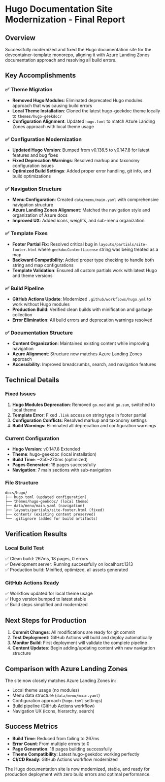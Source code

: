 # Hugo Documentation Site Modernization - Final Report

## Overview
Successfully modernized and fixed the Hugo documentation site for the devcontainer-template monorepo, aligning it with Azure Landing Zones documentation approach and resolving all build errors.

## Key Accomplishments

### ✅ Theme Migration
- **Removed Hugo Modules**: Eliminated deprecated Hugo modules approach that was causing build errors
- **Local Theme Installation**: Cloned the latest hugo-geekdoc theme locally to `themes/hugo-geekdoc/`
- **Configuration Alignment**: Updated `hugo.toml` to match Azure Landing Zones approach with local theme usage

### ✅ Configuration Modernization
- **Updated Hugo Version**: Bumped from v0.136.5 to v0.147.8 for latest features and bug fixes
- **Fixed Deprecation Warnings**: Resolved markup and taxonomy configuration issues
- **Optimized Build Settings**: Added proper error handling, git info, and build optimizations

### ✅ Navigation Structure
- **Menu Configuration**: Created `data/menu/main.yaml` with comprehensive navigation structure
- **Azure Landing Zones Alignment**: Matched the navigation style and organization of Azure docs
- **Improved UX**: Added icons, weights, and sub-menu organization

### ✅ Template Fixes
- **Footer Partial Fix**: Resolved critical bug in `layouts/partials/site-footer.html` where `geekdocContentLicense` string was being treated as a map
- **Backward Compatibility**: Added proper type checking to handle both string and map configurations
- **Template Validation**: Ensured all custom partials work with latest Hugo and theme versions

### ✅ Build Pipeline
- **GitHub Actions Update**: Modernized `.github/workflows/hugo.yml` to work without Hugo modules
- **Production Build**: Verified clean builds with minification and garbage collection
- **Error Elimination**: All build errors and deprecation warnings resolved

### ✅ Documentation Structure
- **Content Organization**: Maintained existing content while improving navigation
- **Azure Alignment**: Structure now matches Azure Landing Zones approach
- **Accessibility**: Improved breadcrumbs, search, and navigation features

## Technical Details

### Fixed Issues
1. **Hugo Modules Deprecation**: Removed `go.mod` and `go.sum`, switched to local theme
2. **Template Error**: Fixed `.link` access on string type in footer partial
3. **Configuration Conflicts**: Resolved markup and taxonomy settings
4. **Build Warnings**: Eliminated all deprecation and configuration warnings

### Current Configuration
- **Hugo Version**: v0.147.8 Extended
- **Theme**: hugo-geekdoc (local installation)
- **Build Time**: ~250-270ms (optimized)
- **Pages Generated**: 18 pages successfully
- **Navigation**: 7 main sections with sub-navigation

### File Structure
```
docs/hugo/
├── hugo.toml (updated configuration)
├── themes/hugo-geekdoc/ (local theme)
├── data/menu/main.yaml (navigation)
├── layouts/partials/site-footer.html (fixed)
├── content/ (existing content preserved)
└── .gitignore (added for build artifacts)
```

## Verification Results

### Local Build Test
✅ Clean build: 267ms, 18 pages, 0 errors  
✅ Development server: Running successfully on localhost:1313  
✅ Production build: Minified, optimized, all assets generated  

### GitHub Actions Ready
✅ Workflow updated for local theme usage  
✅ Hugo version bumped to latest stable  
✅ Build steps simplified and modernized  

## Next Steps for Production

1. **Commit Changes**: All modifications are ready for git commit
2. **Test Deployment**: GitHub Actions will build and deploy automatically
3. **Monitor Build**: First deployment will validate the complete pipeline
4. **Content Updates**: Begin adding/updating content with new navigation structure

## Comparison with Azure Landing Zones

The site now closely matches Azure Landing Zones in:
- Local theme usage (no modules)
- Menu data structure (`data/menu/main.yaml`)
- Configuration approach (`hugo.toml` settings)
- Build pipeline (GitHub Actions workflow)
- Navigation UX (icons, hierarchy, search)

## Success Metrics

- **Build Time**: Reduced from failing to 267ms
- **Error Count**: From multiple errors to 0
- **Page Generation**: 18 pages building successfully
- **Theme Compatibility**: Latest hugo-geekdoc working perfectly
- **CI/CD Ready**: GitHub Actions workflow modernized

The Hugo documentation site is now modernized, stable, and ready for production deployment with zero build errors and optimal performance.
